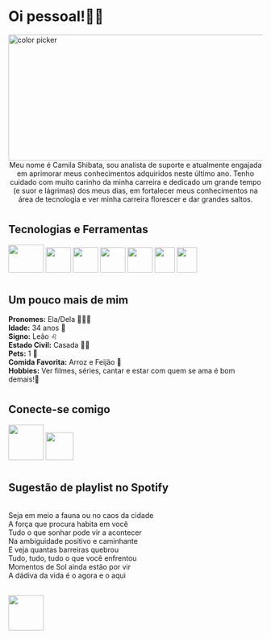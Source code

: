 # Oi pessoal!✌🏽
<img width="600" height="250" alt="color picker" src="https://media3.giphy.com/media/l2R07QDhtsqwGIZu8/giphy.gif?cid=ecf05e47c7l7isqqxs8tmh3r5rjact2kg6qecf5pw0il9fq8&ep=v1_gifs_search&rid=giphy.gif&ct=g" />

<center> Meu nome é Camila Shibata, sou analista de suporte e atualmente engajada em aprimorar meus conhecimentos adquiridos neste último ano. Tenho cuidado com muito carinho da minha carreira e dedicado um grande tempo (e suor e lágrimas) dos meus dias, em fortalecer meus conhecimentos na área de tecnologia e ver minha carreira florescer e dar grandes saltos. </center>

#  
## Tecnologias e Ferramentas 
[<img width="70" height="55" src="https://media.licdn.com/dms/image/C5112AQGZZxA6MSl4JA/article-cover_image-shrink_600_2000/0/1583916153202?e=2147483647&v=beta&t=2n6XP43AssXbfsWeReOdX9hEQ-mOC8O7IfF4lyn-4zE">](https://www.oracle.com/br/cloud/)
[<img width="50" height="50" src="https://static.wixstatic.com/media/322cff_c3cd08ea165f4e41bdb604d646554fc5~mv2.png/v1/fill/w_420,h_420,al_c,lg_1,q_85,enc_auto/322cff_c3cd08ea165f4e41bdb604d646554fc5~mv2.png">](https://powerbi.microsoft.com/pt-br/)
[<img width="50" height="50" src="https://creazilla-store.fra1.digitaloceanspaces.com/icons/3209952/microsoft-azure-devops-icon-md.png">](https://azure.microsoft.com/pt-br/products/devops)
[<img width="50" height="50" src="https://creazilla-store.fra1.digitaloceanspaces.com/icons/7916066/document-icon-md.png">](https://www.mysql.com/)
[<img width="50" height="50" src="https://creazilla-store.fra1.digitaloceanspaces.com/icons/3254252/python-icon-md.png">](https://www.python.org/)
[<img width="40" height="50" src="https://creazilla-store.fra1.digitaloceanspaces.com/icons/3253912/html-icon-md.png">](https://www.w3schools.com/html/)
[<img width="40" height="50" src="https://creazilla-store.fra1.digitaloceanspaces.com/icons/3253660/css-icon-md.png">](https://www.w3schools.com/css/)

#  
## Um pouco mais de mim
**Pronomes:** Ela/Dela 🙋🏽‍♀️<br>
**Idade:** 34 anos 📅<br>
**Signo:** Leão ♌<br>
**Estado Civil:** Casada 🏳️‍🌈<br>
**Pets:** 1 🐶<br>
**Comida Favorita:** Arroz e Feijão 🍛<br>
**Hobbies:** Ver filmes, séries, cantar e estar com quem se ama é bom demais!💟

#  
## Conecte-se comigo
[<img width="70" height="70" src="https://creazilla-store.fra1.digitaloceanspaces.com/icons/7914417/github-icon-md.png">](https://github.com/CamilaShibata)
[<img width="55" height="55" src="https://creazilla-store.fra1.digitaloceanspaces.com/icons/7911221/linkedin-icon-md.png">](https://www.linkedin.com/in/shibatacamila/)

# 
## Sugestão de playlist no Spotify
<br>
Seja em meio a fauna ou no caos da cidade<br>
A força que procura habita em você<br>
Tudo o que sonhar pode vir a acontecer<br>
Na ambiguidade positivo e caminhante<br>
E veja quantas barreiras quebrou<br>
Tudo, tudo, tudo o que você enfrentou<br>
Momentos de Sol ainda estão por vir<br>
A dádiva da vida é o agora e o aqui <br><br>

[<img width="70" height="70" src="https://creazilla-store.fra1.digitaloceanspaces.com/icons/3237029/spotify-icon-md.png">](https://open.spotify.com/playlist/4VCgJG9MDfCyNRkVEI4eOl?si=7a1dccf9ab544cc4)

